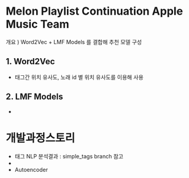 # Melon Playlist Continuation Apple Music Team
개요 ) Word2Vec + LMF Models 를 결합해 추천 모델 구성



## 1. Word2Vec
- 태그간 위치 유사도, 노래 id 별 위치 유사도를 이용해 사용



## 2. LMF Models
- 


# 개발과정스토리
- 태그 NLP 분석결과 : simple_tags branch 참고 
- 
- Autoencoder



